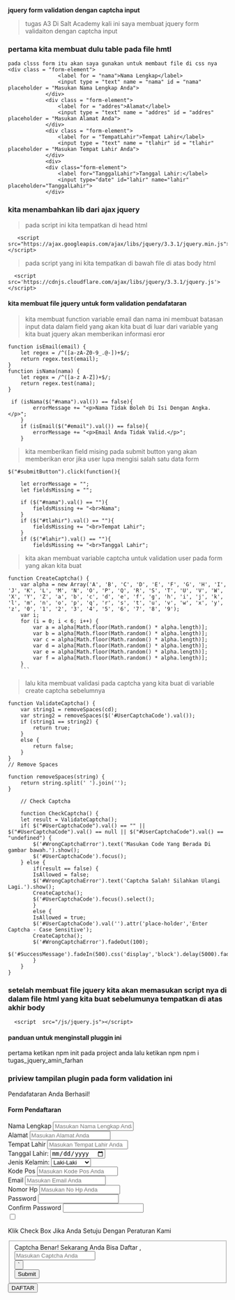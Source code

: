 **jquery form validation dengan captcha input**

> tugas A3 Di Salt Academy kali ini saya membuat jquery form validaiton dengan captcha input

### pertama kita membuat dulu table pada file hmtl

```
pada clsss form itu akan saya gunakan untuk membaut file di css nya
<div class = "form-element">
                <label for = "nama">Nama Lengkap</label>
                <input type = "text" name = "nama" id = "nama" placeholder = "Masukan Nama Lengkap Anda">
            </div>
            <div class = "form-element">
                <label for = "addres">Alamat</label>
                <input type = "text" name = "addres" id = "addres" placeholder = "Masukan Alamat Anda">
            </div>
            <div class = "form-element">
                <label for = "TempatLahir">Tempat Lahir</label>
                <input type = "text" name = "tlahir" id = "tlahir" placeholder = "Masukan Tempat Lahir Anda">
            </div>
            <div>
            <div class="form-element">
                <label for="TanggalLahir">Tanggal Lahir:</label>
                <input type="date" id="lahir" name="lahir" placeholder="TanggalLahir">
            </div>
```

### kita menambahkan lib dari ajax jquery

> pada script ini kita tempatkan di head html

```
   <script src="https://ajax.googleapis.com/ajax/libs/jquery/3.3.1/jquery.min.js"></script>
```

> pada script yang ini kita tempatkan di bawah file di atas body html

```
  <script src='https://cdnjs.cloudflare.com/ajax/libs/jquery/3.3.1/jquery.js'></script>
```

#### kita membuat file jquery untuk form validation pendafataran

> kita membuat function variable email dan nama ini membuat batasan input data dalam field yang akan kita buat di luar dari variable yang kita buat jquery akan memberikan informasi eror

```
function isEmail(email) {
    let regex = /^([a-zA-Z0-9_.@-])+$/;
    return regex.test(email);
}
function isNama(nama) {
    let regex = /^([a-z A-Z])+$/;
    return regex.test(nama);
}

```

```
 if (isNama($("#nama").val()) == false){
        errorMessage += "<p>Nama Tidak Boleh Di Isi Dengan Angka.</p>";
    }
    if (isEmail($("#email").val()) == false){
        errorMessage += "<p>Email Anda Tidak Valid.</p>";
    }
```

> kita memberikan field mising pada submit button yang akan memberikan eror jika user lupa mengisi salah satu data form

```
$("#submitButton").click(function(){

    let errorMessage = "";
    let fieldsMissing = "";

    if ($("#nama").val() == ""){
        fieldsMissing += "<br>Nama";
    }
    if ($("#tlahir").val() == ""){
        fieldsMissing += "<br>Tempat Lahir";
    }
    if ($("#lahir").val() == ""){
        fieldsMissing += "<br>Tanggal Lahir";
```

> kita akan membuat variable captcha untuk validation user pada form yang akan kita buat

````
function CreateCaptcha() {
    var alpha = new Array('A', 'B', 'C', 'D', 'E', 'F', 'G', 'H', 'I', 'J', 'K', 'L', 'M', 'N', 'O', 'P', 'Q', 'R', 'S', 'T', 'U', 'V', 'W', 'X', 'Y', 'Z', 'a', 'b', 'c', 'd', 'e', 'f', 'g', 'h', 'i', 'j', 'k', 'l', 'm', 'n', 'o', 'p', 'q', 'r', 's', 't', 'u', 'v', 'w', 'x', 'y', 'z', '0', '1', '2', '3', '4', '5', '6', '7', '8', '9');
    var i;
    for (i = 0; i < 6; i++) {
        var a = alpha[Math.floor(Math.random() * alpha.length)];
        var b = alpha[Math.floor(Math.random() * alpha.length)];
        var c = alpha[Math.floor(Math.random() * alpha.length)];
        var d = alpha[Math.floor(Math.random() * alpha.length)];
        var e = alpha[Math.floor(Math.random() * alpha.length)];
        var f = alpha[Math.floor(Math.random() * alpha.length)];
    }
    ```

````

> lalu kita membuat validasi pada captcha yang kita buat di variable create captcha sebelumnya

```
function ValidateCaptcha() {
    var string1 = removeSpaces(cd);
    var string2 = removeSpaces($('#UserCaptchaCode').val());
    if (string1 == string2) {
        return true;
    }
    else {
        return false;
    }
}
// Remove Spaces

function removeSpaces(string) {
    return string.split(' ').join('');
}

    // Check Captcha

    function CheckCaptcha() {
    let result = ValidateCaptcha();
    if( $("#UserCaptchaCode").val() == "" || $("#UserCaptchaCode").val() == null || $("#UserCaptchaCode").val() == "undefined") {
        $('#WrongCaptchaError').text('Masukan Code Yang Berada Di gambar bawah.').show();
        $('#UserCaptchaCode').focus();
    } else {
        if(result == false) {
        IsAllowed = false;
        $('#WrongCaptchaError').text('Captcha Salah! Silahkan Ulangi Lagi.').show();
        CreateCaptcha();
        $('#UserCaptchaCode').focus().select();
        }
        else {
        IsAllowed = true;
        $('#UserCaptchaCode').val('').attr('place-holder','Enter Captcha - Case Sensitive');
        CreateCaptcha();
        $('#WrongCaptchaError').fadeOut(100);
        $('#SuccessMessage').fadeIn(500).css('display','block').delay(5000).fadeOut(250);
        }
    }
}

```

### setelah membuat file jquery kita akan memasukan script nya di dalam file html yang kita buat sebelumunya tempatkan di atas akhir body

```
  <script  src="/js/jquery.js"></script>
```

#### panduan untuk menginstall pluggin ini

pertama ketikan npm init pada project anda
lalu ketikan npm npm i tugas_jquery_amin_farhan

### priview tampilan plugin pada form validation ini

<!DOCTYPE html>
<html lang="id">
<head>
    <title>Form Pendaftaran</title>
    <meta charset="UTF-8">
    <meta http-equiv="X-UA-Compatible" content="IE=edge">
    <meta name="viewport" content="width=device-width, initial-scale=1.0">
    <link rel = "stylesheet" type = "text/css" href = "css/style.css">
    <script src="https://ajax.googleapis.com/ajax/libs/jquery/3.3.1/jquery.min.js"></script>
</head>
    <body>
    <div class="form">  
        <div id="wrapper">
            <div id="successMessage">Pendafataran Anda Berhasil!</div>
            <div id="errorMessage"></div>
            <h4>Form Pendaftaran</h4>
            <div class = "form-element">
                <label for = "nama">Nama Lengkap</label>
                <input type = "text" name = "nama" id = "nama" placeholder = "Masukan Nama Lengkap Anda">
            </div>
            <div class = "form-element">
                <label for = "addres">Alamat</label>
                <input type = "text" name = "addres" id = "addres" placeholder = "Masukan Alamat Anda">
            </div>
            <div class = "form-element">
                <label for = "TempatLahir">Tempat Lahir</label>
                <input type = "text" name = "tlahir" id = "tlahir" placeholder = "Masukan Tempat Lahir Anda">
            </div>
            <div>
            <div class="form-element">
                <label for="TanggalLahir">Tanggal Lahir:</label>
                <input type="date" id="lahir" name="lahir" placeholder="TanggalLahir">
            </div>
            <div class="form-element">
                <label for="gender">Jenis Kelamin:</label>
                <select name="gender" id="gender">
                    <option value="male">Laki-Laki</option>
                    <option value="female">Perempuan</option>
                </select>
            </div>
            <div class = "form-element">
                <label for = "Pos">Kode Pos</label>
                <input type = "text" name = "pos" id = "pos" placeholder = "Masukan Kode Pos Anda">
            </div>
            <div class = "form-element">
                <label for = "email">Email</label>
                <input type = "text" name = "email" id = "email" placeholder = "Masukan Email Anda">
            </div>
            <div class = "form-element">
                <label for = "telephone">Nomor Hp</label>
                <input type = "text" name = "telephone" id = "telephone" placeholder = "Masukan No Hp Anda">
            </div>
            <div class = "form-element">
                <label for = "password">Password</label>
                <input type = "password" name = "password" id = "password">
            </div>
            <div class = "form-element">
                <label for = "passwordConfirm">Confirm Password</label>
                <input type = "password" name = "passwordConfirm" id = "passwordConfirm">
            </div>
            <div class="checkbox">
                <label><input type="checkbox" name="Check" id="Check"/><p>Klik Check Box Jika Anda Setuju Dengan Peraturan Kami</p> </label>
            </div>
            <section class="form-element">
            <fieldset class="captchaField">
                <span id="SuccessMessage" class="success">Captcha Benar! Sekarang Anda Bisa Daftar , </span>
                <input type="text" id="UserCaptchaCode" class="CaptchaTxtField" placeholder='Masukan Captcha Anda'>
                <span id="WrongCaptchaError" class="error"></span>
                <div class='CaptchaWrap'>
            <div id="CaptchaImageCode" class="CaptchaTxtField">
                <canvas id="CapCode" class="capcode" width="300" height="80"></canvas>
            </div> 
                <input type="button" class="ReloadBtn"  value="`" onclick='CreateCaptcha();'>
            </div>
                <input type="button" class="btnSubmit" onclick="CheckCaptcha(); Submit();" value="Submit">
            </fieldset>
            </section>
            <div class = "form-element">
                <input type = "submit" id = "submitButton" value = "DAFTAR">
            </div>
        </div>
    </div>
    <script src='https://cdnjs.cloudflare.com/ajax/libs/jquery/3.3.1/jquery.js'></script>
    <script  src="/js/jquery.js"></script>
</body>
</html>
